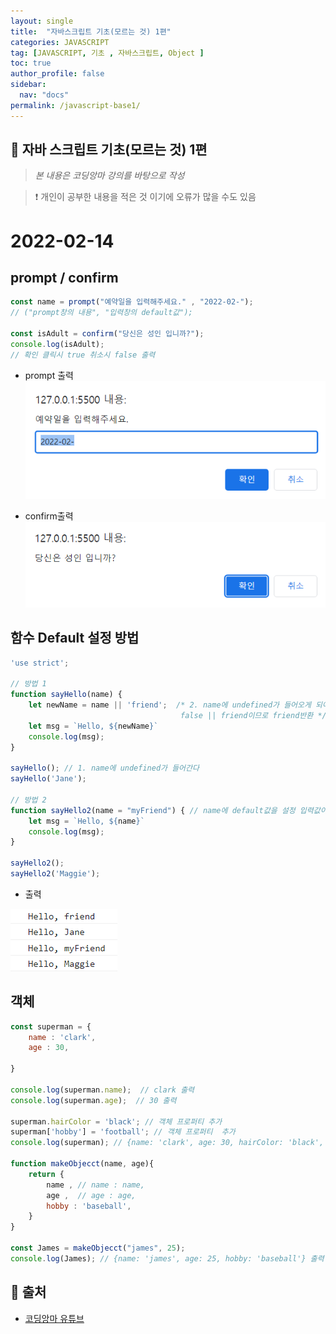 ```yaml
---
layout: single
title:  "자바스크립트 기초(모르는 것) 1편"
categories: JAVASCRIPT
tag: [JAVASCRIPT, 기초 , 자바스크립트, Object ]
toc: true
author_profile: false
sidebar:
  nav: "docs"
permalink: /javascript-base1/
---
```


## 🚀 자바 스크립트 기초(모르는 것) 1편

<!--Quote-->
> *본 내용은 코딩앙마 강의를 바탕으로 작성*  

> ❗ 개인이 공부한 내용을 적은 것 이기에 오류가 많을 수도 있음


# 2022-02-14

## prompt / confirm 

```jsx
const name = prompt("예약일을 입력해주세요." , "2022-02-");
// ("prompt창의 내용", "입력창의 default값");

const isAdult = confirm("당신은 성인 입니까?");
console.log(isAdult);
// 확인 클릭시 true 취소시 false 출력 
```
- prompt 출력 
![prompt.png](/assets/images/posts/2022-02-14/prompt.png)

- confirm출력 
![prompt.png](/assets/images/posts/2022-02-14/confirm.png)

## 함수 Default 설정 방법

```jsx
'use strict'; 

// 방법 1 
function sayHello(name) {
    let newName = name || 'friend';  /* 2. name에 undefined가 들어오게 되어 false가 된다 
                                      false || friend이므로 friend반환 */
    let msg = `Hello, ${newName}`
    console.log(msg);
}

sayHello(); // 1. name에 undefined가 들어간다 
sayHello('Jane');

// 방법 2 
function sayHello2(name = "myFriend") { // name에 default값을 설정 입력값이 안들어오면 myFriend로 호출
    let msg = `Hello, ${name}`
    console.log(msg);
}

sayHello2(); 
sayHello2('Maggie');
```

- 출력

![결과.png](/assets/images/posts/2022-02-14/결과.png)

## 객체

```jsx
const superman = {
    name : 'clark',
    age : 30,

}

console.log(superman.name);  // clark 출력
console.log(superman.age);  // 30 출력

superman.hairColor = 'black'; // 객체 프로퍼티 추가 
superman['hobby'] = 'football'; // 객체 프로퍼티  추가 
console.log(superman); // {name: 'clark', age: 30, hairColor: 'black', hobby: 'football'} 출력

function makeObjecct(name, age){
    return {
        name , // name : name,
        age ,  // age : age, 
        hobby : 'baseball',
    }
}

const James = makeObjecct("james", 25);
console.log(James); // {name: 'james', age: 25, hobby: 'baseball'} 출력
```



## 📑 출처 

 - [코딩앙마 유튜브](https://www.youtube.com/c/%EC%BD%94%EB%94%A9%EC%95%99%EB%A7%88) 
 